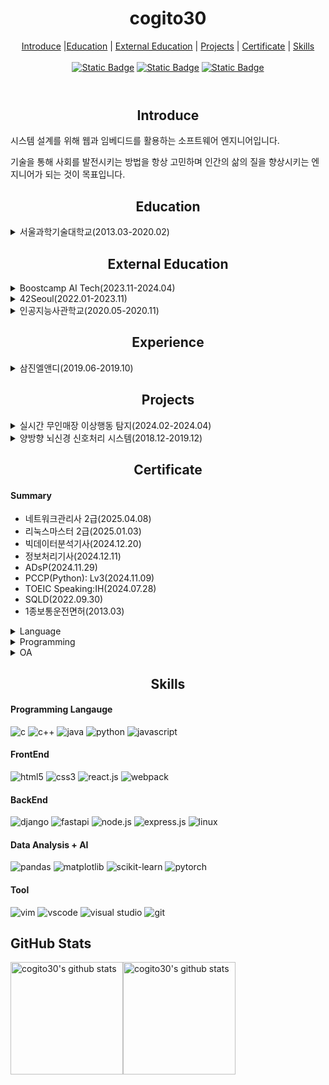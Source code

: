 <header>
  <h1 align="center">cogito30</h1>
  <div align="center">
    <a href="#intro">Introduce</a> |<a href="#education">Education</a> | 
    <a href="#external_education">External Education</a> | <a href="#projects">Projects</a> | <a href="#certificate">Certificate</a> | <a href="#skills">Skills</a>
  </div>
  <br/>
  <div align="center">
    <a href="https://cogito30.github.io/"><img alt="Static Badge" src="https://img.shields.io/badge/cogito30-%236ccad0"></a>
    <a href="https://github.com/cogito30?tab=repositories"><img alt="Static Badge" src="https://img.shields.io/badge/cogito30-gray?logo=github"></a>
    <a href="https://psychologyforpeople.tistory.com/"><img alt="Static Badge" src="https://img.shields.io/badge/Tistory-%23FF4500?logo=tistory&link=https%3A%2F%2Fpsychologyforpeople.tistory.com%2F"></a>
  </div>
</header>

<main>
  <article id="intro">
    <h2 align="center">Introduce</h2>
    <div>
      <p>시스템 설계를 위해 웹과 임베디드를 활용하는 소프트웨어 엔지니어입니다.</p>
      <p>기술을 통해 사회를 발전시키는 방법을 항상 고민하며 인간의 삶의 질을 향상시키는 엔지니어가 되는 것이 목표입니다.</p>
    <div>
  </article>

  <article id="education">
    <h2 align="center">Education</h2>
    <div>
      <details>
        <summary>서울과학기술대학교(2013.03-2020.02)</summary>
        <ul>
          <li>Term: 2013.03.04-2020.02.21</li>
          <li>Major: 전기정보공학과</li>
          <li>GPA(141): 3.63/4.5</li>
          <li>Major GPA(87): 3.67/4.5</li>
          <li>Project: 양방향 뇌신경 신호처리 시스템</li>
        </ul>
      </details>
    </div>
  </article>
  
  <article id="external_education">
    <h2 align="center">External Education</h2>
    <div>
      <details>
        <summary>Boostcamp AI Tech(2023.11-2024.04)</summary>
        <ul>
          <li>Term: 2023.11.06-2024.04.02</li>
          <li>Organizer: Naver Connect</li>
          <li>Domain: Computer Vision</li>
          <li>Detail </li>
          <ul>
            <li>Subject: AI Basic, AI Model(Computer Vision)</li>
            <li>Language: Python</li>
            <li>Framework: Numpy, Pandas, Matplotlib, PyTorch, MMDetection, FastAPI</li>
            <li>Tools: VSCode</li>
          </ul>
          <li>[Project] 무인매장 이상행동 탐지</li>
        </ul>
      </details>
      <details>
        <summary>42Seoul(2022.01-2023.11)</summary>
        <ul>
          <li>Term: 2022.01.31-2023.11.01</li>
          <li>Organizer: Innovation Academy</li>
          <li>Domain: Computer Science</li>
          <li>Detail</li>
          <ul>
            <li>Subject: Programming Language, Algorithm, Network, Operating System, Graphics, Linux, Git, Docker
            <li>Language: C, C++</li>
            <li>Tools: Vim, GCC, Make, CMake, Git</li>
          </ul>
        </ul>
      </details>
      <details>
        <summary>인공지능사관학교(2020.05-2020.11)</summary>
        <ul>
          <li>Term:2020.05-2020.11</li>
          <li>Organizer: 멋쟁이사자처럼</li>
          <li>Domain: AI</li>
          <li>Detail</li>
          <ul>
            <li>Subject: AI, DataAnalysis</li>
            <li>Language: Python</li>
          </ul>
        </ul>
      </details>
    </div>
  </article>

  <article id="experience">
    <h2 align="center">Experience</h2>
    <div>
      <details>
        <summary>삼진엘앤디(2019.06-2019.10)</summary>
        <ul>
          <li>Term: 2019.06.24-2019.10.23</li>
          <li>Domain: AI(Computer Vision)</li>
          <ii>Detail</ii>
          <ul>
            <li>AI Model 학습을 위한 TV 패널 불량 데이터 제작</li>
            <li>AI Model Test on Nvidia Jetson Xavier</li>
          </ul>
          <li>[Project]: <a hred="#">#</a></li>
        </ul>
      </details>
    </div>
    
  </article>
  
  <article id="projects">
    <h2 align="center">Projects</h2>
    <div>
      <details>
        <summary>실시간 무인매장 이상행동 탐지(2024.02-2024.04)</summary>
        <ul>
          <li>Term: 2024.02.12 - 2025.04.01</li>
          <li>Domain: AI && Web</li>
          <li>Member: 06</li>
          <li>Detail</li>
          <ul>
            <li>AI 모델 학습</li>
            <li>웹 개발</li>
            <li>테스트 및 버그 수정</li>
          </ul>
          <li>[Project] <a href="https://github.com/cogito30/boostcamp_project">실시간 무인매장 이상행동 탐지</a></li>
        </ul>
      </details>
      <details>
        <summary>양방향 뇌신경 신호처리 시스템(2018.12-2019.12)</summary>
        <ul>
          <li>Term: 2018.12 - 2019.12</li>
          <li>Domain: Embedded System</li>
          <li>Member: 04</li>
          <li>Detail</li>
          <ul>
            <li>팀장 역할(일정관리 및 미팅관리)</li>
            <li>팀 회의 주최 및 보고서 작성</li>
            <li>측정부 설계 및 구현</li>
            <li>PT 발표</li>
          </ul>
          <li>[Project] <a href="https://github.com/cogito30/circuit_project">양방향 뇌신경 신호처리 시스템</a> </li>
        </ul>
      </details>
    </div>
  </article>


  
  

  <article id="certificate">
    <h2 align="center">Certificate</h2>
    <div>
      <h4>Summary</h4>
      <ul>
        <li>네트워크관리사 2급(2025.04.08)</li>
        <li>리눅스마스터 2급(2025.01.03)</li>
        <li>빅데이터분석기사(2024.12.20)</li>
        <li>정보처리기사(2024.12.11)</li>
        <li>ADsP(2024.11.29)</li>
        <li>PCCP(Python): Lv3(2024.11.09)</li>
        <li>TOEIC Speaking:IH(2024.07.28)</li>
        <li>SQLD(2022.09.30)</li>
        <li>1종보통운전면허(2013.03)</li>
      </ul>
    </div>
    <div>
      <details>
        <summary>Language</summary>
          <ul>
            <li>TOEIC Spearking(IH): 140점(2024.07.28)</li>
            <li>TOEIC Spearking(IM3): 130점(2025.08.03)</li>
          </ul>
        </details>
    </div>
    <div>
      <details>
        <summary>Programming</summary>
        <ul>
          <li>정보보안기사: 필기: 00점(...) / 실기: 00점(...)</li>
          <li>네트워크관리사(2급): 필기: 88점(2025.02.25) / 실기: 89점(2025.04.08)</li>
          <li>리눅스마스터(2급): 1차(2023.05.02) / 2차: 63.75점(2025.01.03)</li>
          <li>빅데이터분석기사: 필기: 76.25점(2024.09.27) / 실기: 80점(2024.12.20)</li>
          <li>정보처리기사: 필기: 69점(2024.08.07) / 실기: 90점(2024.12.11)</li>
          <li>ADsP: 82점(2024.11.29)</li>
          <li>PCCP_Python(Lv3): 658점(2024.11.09)</li>
          <li>SQLD: 64점(2022.09.30)</li>
          <li>SW 코딩자격 1급(2021.06.11)</li>
        </ul>
      </details>
    </div>
    <div>
      <details>
        <summary>OA</summary>
        <ul>
          <li>ITQ_PowerPoint(B등급): 360점(2024.12.12)</li>
          <li>ITQ_Excel(B등급): 355점(2024.12.12)</li>
        </ul>
      </details>
    </div>
  </article>

<article id="skills">
    <h2 align="center">Skills</h2> 
    <div>
      <h4>Programming Langauge</h4>
      <img alt="c" src="https://img.shields.io/badge/C%20language-%23A8B9CC?style=flat-square&logo=C&logoColor=white" /> </t>
      <img alt="c++" src="https://img.shields.io/badge/C%2B%2B%20-%20%2300599C?style=flat-square&logo=C%2B%2B&logoColor=white" />
      <img alt="java" src="https://img.shields.io/badge/Java-%23006600?style=flat-square&logo=java&color=%23006600">
      <img alt="python" src="https://img.shields.io/badge/Python-3776AB?style=flat-square&logo=Python&logoColor=white" />
      <img alt="javascript" src="https://img.shields.io/badge/JavaScript-F7DF1E?style=flat-square&logo=JavaScript&logoColor=white" />
    </div>
    <div>
      <h4>FrontEnd</h4>
      <img alt="html5" src="https://img.shields.io/badge/HTML5-E34F26?style=flat-square&logo=HTML5&logoColor=white" /> 
      <img alt="css3" src="https://img.shields.io/badge/CSS3-1572B6?style=flat-square&logo=CSS3&logoColor=white" /> 
      <img alt="react.js" src="https://img.shields.io/badge/React-%2361DAFB?style=flat-square&logo=react&logoColor=white" />
      <img alt="webpack" src="https://img.shields.io/badge/webpack-%238DD6F9?style=flat-square&logo=webpack&logoColor=white">
    </div>
    <div>
      <h4>BackEnd</h4>
      <img alt="django" src="https://img.shields.io/badge/Django%20-%20%23092E20?style=flat-square&logo=Django&logoColor=white" />
      <img alt="fastapi" src="https://img.shields.io/badge/FastAPI-%23009688?style=flat-square&logo=fastapi&logoColor=white" />
      <img alt="node.js" src="https://img.shields.io/badge/Node-339933?style=flat-square&logo=Node.js&logoColor=white" />
      <img alt="express.js" src="https://img.shields.io/badge/Express%20-%20%23000000?style=flat-square&logo=express&logoColor=white" />
      <img alt="linux" src="https://img.shields.io/badge/Linux-%23FCC624?style=flat-square&logo=linux&logoColor=white">
<!--       <img alt="springboot" src="https://img.shields.io/badge/Spring%20Boot-%20%236DB33F?style=flat-square&logo=springboot&logoColor=white">
      <img alt="spring" src="https://img.shields.io/badge/Spring-%20%236DB33F?style=flat-square&logo=spring&logoColor=white"> -->
    </div>
    <div>
      <h4>Data Analysis + AI</h4>
      <img alt="pandas" src="https://img.shields.io/badge/pandas-%23150458?style=flat-square&logo=pandas">
      <img alt="matplotlib" src="https://img.shields.io/badge/matplotlib-%232F93E0?style=flat-square">
      <img alt="scikit-learn" src="https://img.shields.io/badge/ScikitLearn-%23F7931E?style=flat-square&logo=scikit-learn&logoColor=white">
      <img alt="pytorch" src="https://img.shields.io/badge/PyTorch%20-%20%23EE4C2C?style=flat-square&logo=Pytorch&logoColor=white" />
    </div>
    <div>
      <h4>Tool</h4>
      <img alt="vim" src="https://img.shields.io/badge/Vim-%23019733?style=flat-square&logo=vim&logoColor=white" />
      <img alt="vscode" src="https://img.shields.io/badge/vscode-black?style=flat&logo=vscode&color=%2340AEF0" />
      <img alt="visual studio" src="https://img.shields.io/badge/visual%20studio-%23512BD4?style=flat-square" />
      <img alt="git" src="https://img.shields.io/badge/Git%20-%20%23F05032?style=flat-square&logo=Git&logoColor=white" />
    </div>
  </article>
</main>

<footer>
    <article>
    <h2>GitHub Stats</h2>
    <div style="display: flex; height:180px;">
      <img align="center" style="height:180px" src="https://github-readme-stats.vercel.app/api?username=cogito30&show_icons=true&theme=transparent" alt="cogito30's github stats" />
      <img align="center" style="height:180px" src="https://github-readme-stats.vercel.app/api/top-langs/?username=cogito30&layout=compact&theme=nord&hide_border=true" alt="cogito30's github stats" />
    </div>
  </article>
</footer>
